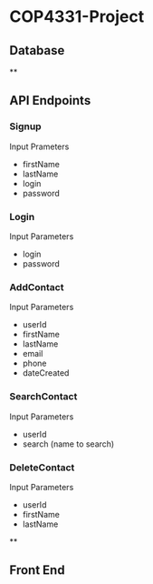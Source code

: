 # COP4331-Project

## Database

**

## API Endpoints

### Signup
Input Prameters
- firstName
- lastName
- login
- password

### Login
Input Parameters
- login
- password

### AddContact
Input Parameters
- userId
- firstName
- lastName
- email
- phone
- dateCreated

### SearchContact
Input Parameters
- userId
- search (name to search)

### DeleteContact
Input Parameters
- userId
- firstName
- lastName

**

## Front End
